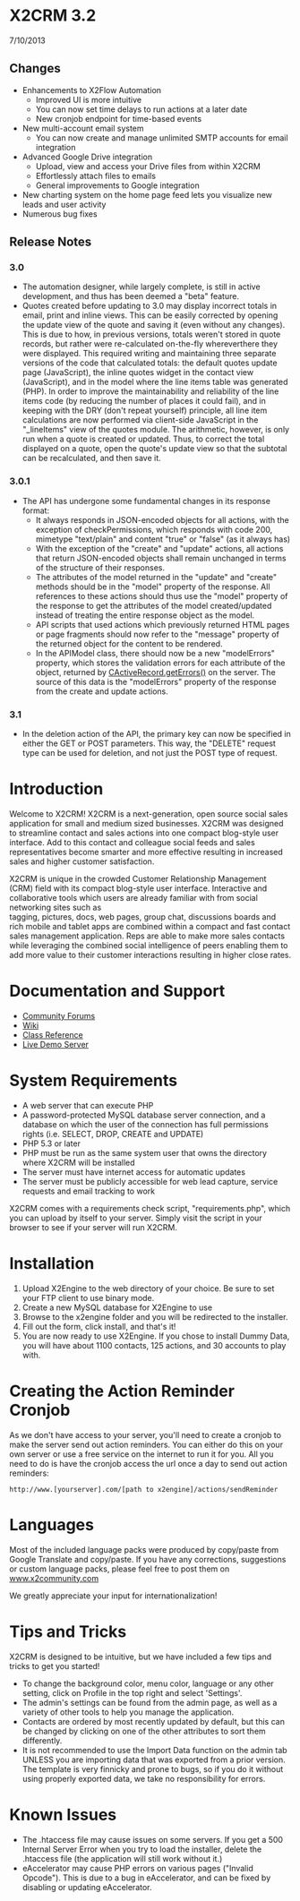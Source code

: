 # X2CRM 3.2 #
7/10/2013
## Changes ##
* Enhancements to X2Flow Automation
  * Improved UI is more intuitive
  * You can now set time delays to run actions at a later date
  * New cronjob endpoint for time-based events
* New multi-account email system
  * You can now create and manage unlimited SMTP accounts for email integration
* Advanced Google Drive integration
  * Upload, view and access your Drive files from within X2CRM
  * Effortlessly attach files to emails
  * General improvements to Google integration
* New charting system on the home page feed lets you visualize new leads and user activity
* Numerous bug fixes

## Release Notes ##
### 3.0 ###
* The automation designer, while largely complete, is still in active 
  development, and thus has been deemed a "beta" feature.
* Quotes created before updating to 3.0 may display incorrect totals in email,
  print and inline views. This can be easily corrected by opening the update 
  view of the quote and saving it (even without any changes). This is due to 
  how, in previous versions, totals weren't stored in quote records, but rather 
  were re-calculated on-the-fly whereverthere they were displayed. This required 
  writing and maintaining three separate versions of the code that calculated
  totals: the default quotes update page (JavaScript), the inline quotes widget
  in the contact view (JavaScript), and in the model where the line items table 
  was generated (PHP). In order to improve the maintainability and reliability 
  of the line items code (by reducing the number of places it could fail), and 
  in keeping with the DRY (don't repeat yourself) principle, all line item 
  calculations are now performed via client-side JavaScript in the 
  "\_lineItems" view of the quotes module. The arithmetic, however, is only run 
  when a quote is created or updated. Thus, to correct the total displayed on 
  a quote, open the quote's update view so that the subtotal can be 
  recalculated, and then save it.

### 3.0.1 ###
* The API has undergone some fundamental changes in its response format:
  * It always responds in JSON-encoded objects for all actions, with the
    exception of checkPermissions, which responds with code 200, mimetype
    "text/plain" and content "true" or "false" (as it always has)
  * With the exception of the "create" and "update" actions, all actions that
    return JSON-encoded objects shall remain unchanged in terms of the structure
    of their responses.
  * The attributes of the model returned in the "update" and "create" methods
    should be in the "model" property of the response. All references to these
    actions should thus use the "model" property of the response to get the
    attributes of the model created/updated instead of treating the entire
    response object as the model.
  * API scripts that used actions which previously returned HTML pages or page
    fragments should now refer to the "message" property of the returned object
    for the content to be rendered.
  * In the APIModel class, there should now be a new "modelErrors" property,
    which stores the validation errors for each attribute of the object, returned by
    [CActiveRecord.getErrors()](http://www.yiiframework.com/doc/api/1.1/CModel#errors-detail)
    on the server. The source of this data is the "modelErrors" property of the
    response from the create and update actions.

### 3.1 ###
* In the deletion action of the API, the primary key can now be specified in
  either the GET or POST parameters. This way, the "DELETE" request type can be
  used for deletion, and not just the POST type of request.


# Introduction #
Welcome to  X2CRM!
X2CRM is a next-generation,  open source social sales application for small and 
medium sized businesses.  X2CRM  was designed to  streamline  contact and sales 
actions into  one  compact blog-style user interface.  Add to this contact  and
colleague social feeds  and  sales  representatives  become  smarter  and  more
effective resulting in increased sales and higher customer satisfaction.

X2CRM is  unique  in the  crowded  Customer Relationship Management (CRM) field 
with its compact blog-style user interface. Interactive and collaborative tools 
which  users are already  familiar  with from  social networking  sites such as  
tagging,  pictures,  docs,  web pages,  group chat, discussions boards and rich 
mobile and tablet apps are combined within a  compact  and  fast  contact sales 
management application. Reps  are  able  to  make  more  sales  contacts  while 
leveraging the combined  social intelligence of peers enabling them to add more 
value to their customer interactions resulting in higher close rates. 

# Documentation and Support #
* [Community Forums](http://x2community.com/)
* [Wiki](http://wiki.x2engine.com)
* [Class Reference](http://doc.x2engine.com/)
* [Live Demo Server](http://demo.x2engine.com/)

# System Requirements #
* A web server that can execute PHP
* A password-protected MySQL database server connection, and a database on 
  which the user of the connection has full permissions rights (i.e. SELECT, 
  DROP, CREATE and UPDATE)
* PHP 5.3 or later
* PHP must be run as the same system user that owns the directory where X2CRM 
  will be installed
* The server must have internet access for automatic updates
* The server must be publicly accessible for web lead capture, service requests 
  and email tracking to work

X2CRM comes with a requirements check script, "requirements.php", which you can 
upload by itself to your server. Simply visit the script in your browser to see 
if your server will run X2CRM.

# Installation #
1. Upload X2Engine to the web directory of your choice. Be sure to set your FTP 
   client to use binary mode.
2. Create a new MySQL database for X2Engine to use
3. Browse to the x2engine folder and you will be redirected to the installer.
4. Fill out the form, click install, and that's it!
5. You are now ready to use X2Engine.  If you chose to install Dummy Data,  you 
   will have about 1100 contacts, 125 actions, and 30 accounts to play with.


# Creating the Action Reminder Cronjob #
As we don't have access to your server, you'll need to create a cronjob to make 
the server send out action reminders. You can either do this on your own server 
or use a free service on the internet to run it for you.  All you need to do is 
have the cronjob access the url once a day to send out action reminders:

    http://www.[yourserver].com/[path to x2engine]/actions/sendReminder

# Languages #
Most of the  included language packs were produced by  copy/paste  from  Google 
Translate and copy/paste.  If you have any  corrections,  suggestions or custom 
language packs, please feel free to post them on www.x2community.com

We greatly appreciate your input for internationalization!


# Tips and Tricks #
X2CRM  is designed to be intuitive,  but we have included a few tips and tricks 
to get you started!
* To change the background color,  menu color,  language  or any other setting, 
  click on Profile in the top right and select 'Settings'.
* The admin's settings  can be found from the admin page,  as well as a variety 
  of other tools to help you manage the application.
* Contacts are ordered by most  recently  updated  by default,  but this can be 
  changed by clicking on one of the other attributes to sort them differently.
* It is not recommended to use the Import Data function on the admin tab UNLESS 
  you are importing data that was exported from a  prior version.  The template 
  is very finnicky and prone to bugs,  so if you do it  without  using properly 
  exported data, we take no responsibility for errors.


# Known Issues #
- The  .htaccess  file  may  cause  issues  on  some  servers.  If  you  get  a 
  500 Internal Server Error  when you  try  to load the installer,  delete  the
  .htaccess file (the application will still work without it.)
- eAccelerator may cause PHP errors on various pages  ("Invalid Opcode").  This 
  is due to a bug in eAccelerator, and can be fixed by disabling or updating
  eAccelerator.
